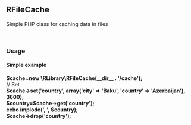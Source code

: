 <h2>RFileCache</h2>
<p>Simple PHP class for caching data in files</p>

<br/>

<h3>Usage</h3>

<p>
<h4>Simple example</h4>
<b>
$cache=new \RLibrary\RFileCache(__dir__ . '/cache');
</b>
<br/>
// Set
<br/>
<b>
$cache->set('country', array('city' => 'Baku', 'country' => 'Azerbaijan'), 3600);
</b>
<br/>
<b>
$country=$cache->get('country');
</b>
<br/>
<b>
echo implode(', ', $country);
</b>
<br/>
<b>
$cache->drop('country');
</b>
<br/>
</p>